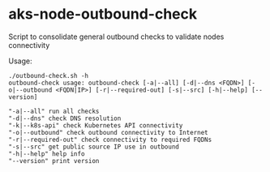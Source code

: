 # aks-node-outbound-check
Script to consolidate general outbound checks to validate nodes connectivity

Usage:
```
./outbound-check.sh -h
outbound-check usage: outbound-check [-a|--all] [-d|--dns <FQDN>] [-o|--outbound <FQDN|IP>] [-r|--required-out] [-s|--src] [-h|--help] [--version]

"-a|--all" run all checks
"-d|--dns" check DNS resolution
"-k|--k8s-api" check Kubernetes API connectivity
"-o|--outbound" check outbound connectivity to Internet
"-r|--required-out" check connectivity to required FQDNs
"-s|--src" get public source IP use in outbound
"-h|--help" help info
"--version" print version
```
